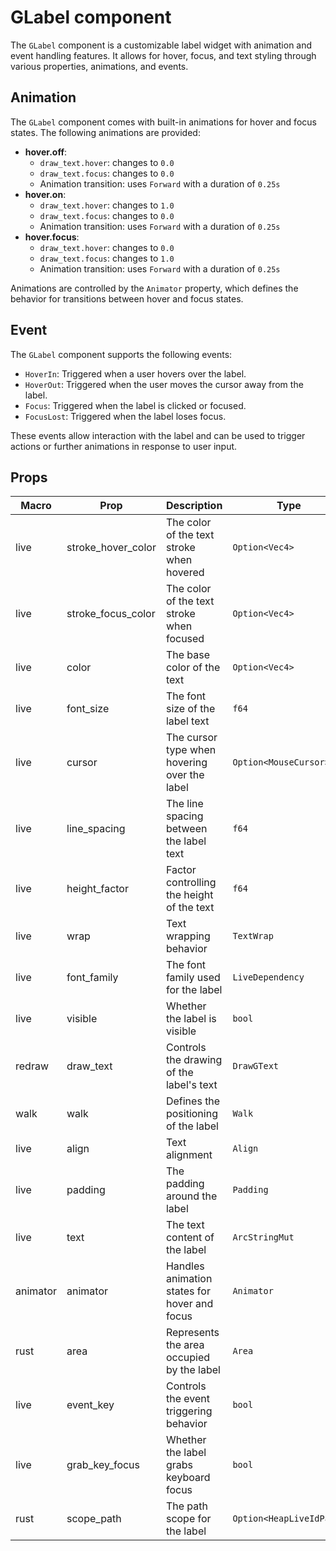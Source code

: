 # GLabel component
The `GLabel` component is a customizable label widget with animation and event handling features. It allows for hover, focus, and text styling through various properties, animations, and events.

## Animation
The `GLabel` component comes with built-in animations for hover and focus states. The following animations are provided:

- **hover.off**:  
  - `draw_text.hover`: changes to `0.0`  
  - `draw_text.focus`: changes to `0.0`  
  - Animation transition: uses `Forward` with a duration of `0.25s`
- **hover.on**:  
  - `draw_text.hover`: changes to `1.0`  
  - `draw_text.focus`: changes to `0.0`  
  - Animation transition: uses `Forward` with a duration of `0.25s`
- **hover.focus**:  
  - `draw_text.hover`: changes to `0.0`  
  - `draw_text.focus`: changes to `1.0`  
  - Animation transition: uses `Forward` with a duration of `0.25s`

Animations are controlled by the `Animator` property, which defines the behavior for transitions between hover and focus states.

## Event
The `GLabel` component supports the following events:
- `HoverIn`: Triggered when a user hovers over the label.
- `HoverOut`: Triggered when the user moves the cursor away from the label.
- `Focus`: Triggered when the label is clicked or focused.
- `FocusLost`: Triggered when the label loses focus.

These events allow interaction with the label and can be used to trigger actions or further animations in response to user input.

## Props
| Macro   | Prop                | Description                                      | Type            | Default     |
|---------|---------------------|--------------------------------------------------|-----------------|-------------|
| live    | stroke_hover_color   | The color of the text stroke when hovered        | `Option<Vec4>`  | `None`      |
| live    | stroke_focus_color   | The color of the text stroke when focused        | `Option<Vec4>`  | `None`      |
| live    | color                | The base color of the text                       | `Option<Vec4>`  | `None`      |
| live    | font_size            | The font size of the label text                  | `f64`           | `9.0`       |
| live    | cursor               | The cursor type when hovering over the label     | `Option<MouseCursor>` | `None`      |
| live    | line_spacing         | The line spacing between the label text          | `f64`           | `1.5`       |
| live    | height_factor        | Factor controlling the height of the text        | `f64`           | `0.0`       |
| live    | wrap                 | Text wrapping behavior                          | `TextWrap`      | `TextWrap::Word` |
| live    | font_family          | The font family used for the label               | `LiveDependency` | N/A         |
| live    | visible              | Whether the label is visible                     | `bool`          | `true`      |
| redraw  | draw_text            | Controls the drawing of the label's text         | `DrawGText`     | N/A         |
| walk    | walk                 | Defines the positioning of the label             | `Walk`          | N/A         |
| live    | align                | Text alignment                                  | `Align`         | N/A         |
| live    | padding              | The padding around the label                    | `Padding`       | N/A         |
| live    | text                 | The text content of the label                   | `ArcStringMut`  | N/A         |
| animator| animator             | Handles animation states for hover and focus    | `Animator`      | N/A         |
| rust    | area                 | Represents the area occupied by the label       | `Area`          | N/A         |
| live    | event_key            | Controls the event triggering behavior           | `bool`          | `false`     |
| live    | grab_key_focus       | Whether the label grabs keyboard focus           | `bool`          | `true`      |
| rust    | scope_path           | The path scope for the label                    | `Option<HeapLiveIdPath>` | N/A  |
